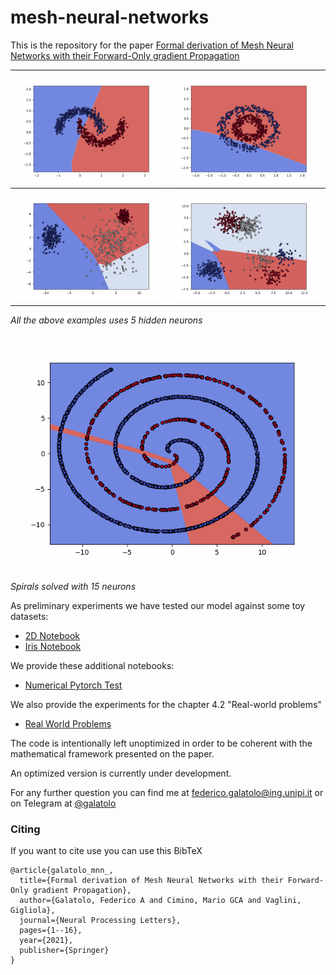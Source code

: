 # mesh-neural-networks

This is the repository for the paper [Formal derivation of Mesh Neural Networks with their Forward-Only gradient Propagation](https://arxiv.org/abs/1905.06684)


| ![](examples/moons_training.gif) | ![](examples/circles_training.gif) |
| --- | --- |
| ![](examples/blobs_training.gif)   | ![](examples/blobs2_training.gif) |

_All the above examples uses 5 hidden neurons_

![](examples/spirals_training.gif)

_Spirals solved with 15 neurons_

As preliminary experiments we have tested our model against some toy datasets:
* [2D Notebook](https://nbviewer.jupyter.org/github/galatolofederico/mesh-neural-networks/blob/master/examples/2D%20Mesh%20Neural%20Network.ipynb)
* [Iris Notebook](https://nbviewer.jupyter.org/github/galatolofederico/mesh-neural-networks/blob/master/examples/Iris%20Mesh%20Neural%20Network.ipynb)

We provide these additional notebooks:
* [Numerical Pytorch Test](https://github.com/galatolofederico/mesh-neural-networks/blob/master/examples/Numerical%20Test.ipynb)

We also provide the experiments for the chapter 4.2 "Real-world problems"

* [Real World Problems](https://github.com/galatolofederico/mesh-neural-networks/tree/master/real-world-problems)

The code is intentionally left unoptimized in order to be coherent with the mathematical framework presented on the paper.

An optimized version is currently under development.

For any further question you can find me at [federico.galatolo@ing.unipi.it](mailto:federico.galatolo@ing.unipi.it) or on Telegram at [@galatolo](https://t.me/galatolo)


### Citing

If you want to cite use you can use this BibTeX

```
@article{galatolo_mnn_,
  title={Formal derivation of Mesh Neural Networks with their Forward-Only gradient Propagation},
  author={Galatolo, Federico A and Cimino, Mario GCA and Vaglini, Gigliola},
  journal={Neural Processing Letters},
  pages={1--16},
  year={2021},
  publisher={Springer}
}
```

